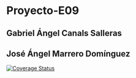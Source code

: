 # Proyecto-E09
## Gabriel Ángel Canals Salleras
## José Ángel Marrero Domínguez
[![Coverage Status](https://coveralls.io/repos/github/SyTW2425/Proyecto-E09/badge.png?branch=dev)](https://coveralls.io/github/SyTW2425/Proyecto-E09?branch=dev)
